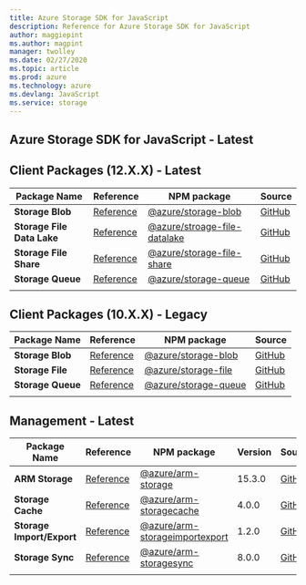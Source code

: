 ```yaml
---
title: Azure Storage SDK for JavaScript
description: Reference for Azure Storage SDK for JavaScript
author: maggiepint
ms.author: magpint
manager: twolley
ms.date: 02/27/2020
ms.topic: article
ms.prod: azure
ms.technology: azure
ms.devlang: JavaScript
ms.service: storage
---
```


## Azure Storage SDK for JavaScript - Latest

## Client Packages (12.X.X) - Latest

| Package Name | Reference | NPM package | Source |
|---|---|---|---|
| **Storage Blob** | [Reference](/javascript/api/overview/azure/storage/storage-blob-readme?view=az-storage-js-v12) | [@azure/storage-blob](https://www.npmjs.com/package/@azure/storage-blob) | [GitHub](https://github.com/Azure/azure-sdk-for-js/tree/master/sdk/storage/storage-blob) |
| **Storage File Data Lake**| [Reference](/javascript/api/overview/azure/storage/storage-file-datalake-readme?view=az-storage-js-v12) | [@azure/stroage-file-datalake](https://www.npmjs.com/package/@azure/storage-file-datalake) |[GitHub](https://github.com/Azure/azure-sdk-for-js/tree/master/sdk/storage/storage-file-datalake) |
| **Storage File Share** | [Reference](/javascript/api/overview/azure/storage/storage-file-share-readme?view=az-storage-js-v12) | [@azure/storage-file-share](https://www.npmjs.com/package/@azure/storage-file-share) | [GitHub](https://github.com/Azure/azure-sdk-for-js/tree/master/sdk/storage/storage-file-share) |
| **Storage Queue** | [Reference](/javascript/api/overview/azure/storage/storage-queue-readme?view=az-storage-js-v12) | [@azure/storage-queue](https://www.npmjs.com/package/@azure/storage-queue) | [GitHub](https://github.com/Azure/azure-sdk-for-js/tree/master/sdk/storage/storage-queue) |
|||||

## Client Packages (10.X.X) - Legacy
| Package Name | Reference | NPM package | Source |
|---|---|---|--|
| **Storage Blob** | [Reference](/javascript/api/overview/azure/storage/storage-blob-readme?view=az-storage-js-v10) | [@azure/storage-blob](https://www.npmjs.com/package/@azure/storage-blob/v/10.5.0) | [GitHub](https://github.com/Azure/azure-sdk-for-js/tree/master/sdk/storage/storage-blob) |
| **Storage File** | [Reference](/javascript/api/overview/azure/storage/storage-fileshare-readme?view=az-storage-js-v10) | [@azure/storage-file](https://www.npmjs.com/package/@azure/storage-file) | [GitHub](https://github.com/Azure/azure-sdk-for-js/tree/master/sdk/storage/storage-file-share) |
| **Storage Queue** | [Reference](/javascript/api/overview/azure/storage/storage-queue-readme?view=az-storage-js-v10) | [@azure/storage-queue](https://www.npmjs.com/package/@azure/storage-queue/v/10.3.0) | [GitHub](https://github.com/Azure/azure-sdk-for-js/tree/master/sdk/storage/storage-queue) |
|||||

## Management - Latest

| Package Name | Reference | NPM package | Version | Source |
|---|---|---|---|---|
| **ARM Storage** | [Reference](/javascript/api/@azure/arm-storage/?view=azure-node-latest) | [@azure/arm-storage](https://www.npmjs.com/package/@azure/arm-storage) | 15.3.0 | [GitHub](https://github.com/Azure/azure-sdk-for-js/tree/master/sdk/storage/arm-storage) |
| **Storage Cache** | [Reference](/javascript/api/@azure/arm-storagecache/?view=azure-node-latest) | [@azure/arm-storagecache](https://www.npmjs.com/package/@azure/arm-storagecache) | 4.0.0 | [GitHub](https://github.com/Azure/azure-sdk-for-js/tree/master/sdk/storagecache/arm-storagecache) |
| **Storage Import/Export** | [Reference](/javascript/api/@azure/arm-storageimportexport/?view=azure-node-latest) | [@azure/arm-storageimportexport](https://www.npmjs.com/package/@azure/arm-storageimportexport) | 1.2.0 | [GitHub](https://github.com/Azure/azure-sdk-for-js/tree/master/sdk/storageimportexport/arm-storageimportexport) |
| **Storage Sync** | [Reference](/javascript/api/@azure/arm-storagesync/?view=azure-node-latest) | [@azure/arm-storagesync](https://www.npmjs.com/package/@azure/arm-storagesync) | 8.0.0 | [GitHub](https://github.com/Azure/azure-sdk-for-js/tree/master/sdk/storagesync/arm-storagesync) |
|||||

